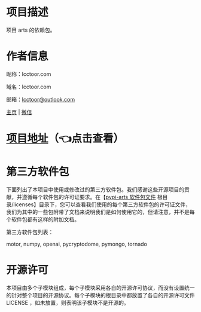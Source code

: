 # 项目描述

项目 arts 的依赖包。

# 作者信息

昵称：lcctoor.com

域名：lcctoor.com

邮箱：lcctoor@outlook.com

[主页](https://lcctoor.github.io/arts/) \| [微信](https://lcctoor.github.io/arts/arts/static/static-files/WeChatQRC.jpg)

# [项目地址](https://lcctoor.github.io/arts/)（👈点击查看）

# 第三方软件包

下面列出了本项目中使用或修改过的第三方软件包。我们感谢这些开源项目的贡献，并遵循每个软件包的许可证要求。在【[pypi-arts 软件包文件](https://pypi.org/project/arts/#files) 根目录/licenses】目录下，您可以查看我们使用的每个第三方软件包的许可证文件，我们为其中的一些包附带了文档来说明我们是如何使用它的，但请注意，并不是每个软件包都有这样的附加文档。

第三方软件包列表：

motor, numpy, openai, pycryptodome, pymongo, tornado

# 开源许可

本项目由多个子模块组成，每个子模块采用各自的开源许可协议，而没有设置统一的针对整个项目的开源协议。每个子模块的根目录中都放置了各自的开源许可文件 LICENSE ，如未放置，则表明该子模块不是开源的。
